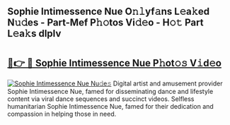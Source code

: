 ## Sophie Intimessence Nue O𝚗𝚕yf𝚊ns L𝚎a𝚔ed N𝚞𝚍es - Part-Mef P𝚑𝚘tos Vi𝚍𝚎o - H𝚘𝚝 Part L𝚎a𝚔s dlpIv

# <h2><a href="http://kfelwl.oniu.top/?m=Sophie+Intimessence+Nue">🔗👉 🔴 Sophie Intimessence Nue P𝚑ot𝚘𝚜 V𝚒d𝚎o</a></h2>

[![Sophie Intimessence Nue Nu𝚍e𝚜](https://i.imgur.com/0qMVB7G.gif)](http://kfelwl.oniu.top/?m=Sophie+Intimessence+Nue)
Digital artist and amusement provider Sophie Intimessence Nue, famed for disseminating dance and lifestyle content via viral dance sequences and succinct videos. Selfless humanitarian Sophie Intimessence Nue, famed for their dedication and compassion in helping those in need.  
